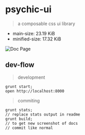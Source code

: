 # psychic-ui

> a composable css ui library
- main-size: 23.19 KiB
- minified-size: 17.32 KiB

![Doc Page](examples/assets/doc.png)

## dev-flow

> development

```
grunt start;
open http://localhost:8000
```

> commiting

```
grunt stats;
// replace stats output in readme
grunt build;
// to get new screenshot of docs
// commit like normal
```
